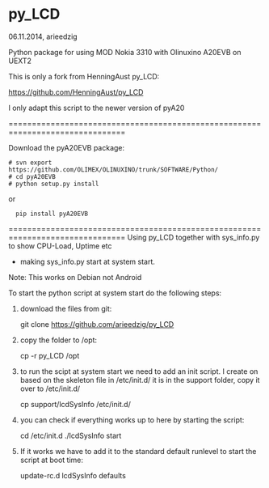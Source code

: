 py_LCD
======
06.11.2014, arieedzig

Python package for using MOD Nokia 3310 with Olinuxino A20EVB on UEXT2

This is only a fork from HenningAust py_LCD:

https://github.com/HenningAust/py_LCD

I only adapt this script to the newer version of pyA20

===============================================================================

Download the pyA20EVB package: 

	# svn export https://github.com/OLIMEX/OLINUXINO/trunk/SOFTWARE/Python/
	# cd pyA20EVB
	# python setup.py install

or

      pip install pyA20EVB

===============================================================================
Using py_LCD together with sys_info.py to show CPU-Load, Uptime etc 
+ making sys_info.py start at system start.

Note: This works on Debian not Android

To start the python script at system start do the following steps:

1. download the files from git:

	git clone https://github.com/arieedzig/py_LCD

2. copy the folder to /opt:

	cp -r py_LCD /opt

3. to run the scipt at system start we need to add an init script. I create on based on the skeleton file in /etc/init.d/ it is in the support folder, copy it over to /etc/init.d/

	cp support/lcdSysInfo /etc/init.d/

4. you can check if everything works up to here by starting the script:

	cd /etc/init.d
	./lcdSysInfo start

5. If it works we have to add it to the standard default runlevel to start the script at boot time:

	update-rc.d lcdSysInfo defaults
